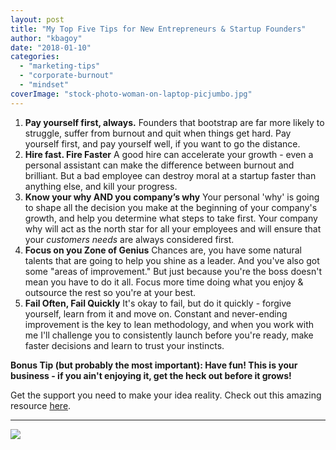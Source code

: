 ```yaml
---
layout: post
title: "My Top Five Tips for New Entrepreneurs & Startup Founders"
author: "kbagoy"
date: "2018-01-10"
categories: 
  - "marketing-tips"
  - "corporate-burnout"
  - "mindset"
coverImage: "stock-photo-woman-on-laptop-picjumbo.jpg"
---
```


1. **Pay yourself first, always.** Founders that bootstrap are far more likely to struggle, suffer from burnout and quit when things get hard. Pay yourself first, and pay yourself well, if you want to go the distance.
2. **Hire fast. Fire Faster** A good hire can accelerate your growth - even a personal assistant can make the difference between burnout and brilliant. But a bad employee can destroy moral at a startup faster than anything else, and kill your progress.
3. **Know your why AND you company’s why** Your personal 'why' is going to shape all the decision you make at the beginning of your company's growth, and help you determine what steps to take first. Your company why will act as the north star for all your employees and will ensure that your _customers needs_ are always considered first.
4. **Focus on you Zone of Genius** Chances are, you have some natural talents that are going to help you shine as a leader. And you've also got some "areas of improvement." But just because you're the boss doesn't mean you have to do it all. Focus more time doing what you enjoy & outsource the rest so you're at your best.
5. **Fail Often, Fail Quickly** It's okay to fail, but do it quickly - forgive yourself, learn from it and move on. Constant and never-ending improvement is the key to lean methodology, and when you work with me I'll challenge you to consistently launch before you're ready, make faster decisions and learn to trust your instincts.  

**Bonus Tip (but probably the most important): Have fun! This is your business - if you ain't enjoying it, get the heck out before it grows!**

Get the support you need to make your idea reality. Check out this amazing resource [here](https://go.katebagoy.com/ebook).

* * *

![](images/top-5-683x1024.png)

